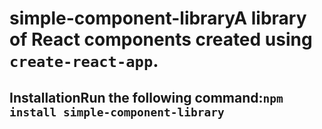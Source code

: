 # simple-component-libraryA library of React components created using `create-react-app`.

## InstallationRun the following command:`npm install simple-component-library`